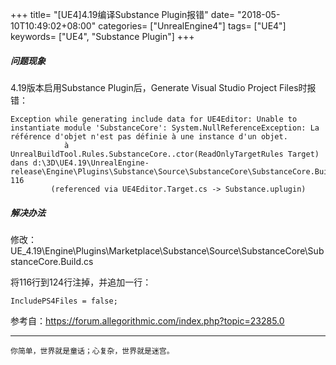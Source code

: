 +++
title= "[UE4]4.19编译Substance Plugin报错"
date= "2018-05-10T10:49:02+08:00"
categories= ["UnrealEngine4"]
tags= ["UE4"]
keywords= ["UE4", "Substance Plugin"]
+++

##### 问题现象
4.19版本启用Substance Plugin后，Generate Visual Studio Project Files时报错：

    Exception while generating include data for UE4Editor: Unable to instantiate module 'SubstanceCore': System.NullReferenceException: La référence d'objet n'est pas définie à une instance d'un objet.
                à UnrealBuildTool.Rules.SubstanceCore..ctor(ReadOnlyTargetRules Target) dans d:\3D\UE4.19\UnrealEngine-release\Engine\Plugins\Substance\Source\SubstanceCore\SubstanceCore.Build.cs:ligne 116
             (referenced via UE4Editor.Target.cs -> Substance.uplugin)
             
##### 解决办法

修改：UE_4.19\Engine\Plugins\Marketplace\Substance\Source\SubstanceCore\SubstanceCore.Build.cs

将116行到124行注掉，并追加一行：

    IncludePS4Files = false;


参考自：https://forum.allegorithmic.com/index.php?topic=23285.0

***
`你简单，世界就是童话；心复杂，世界就是迷宫。`